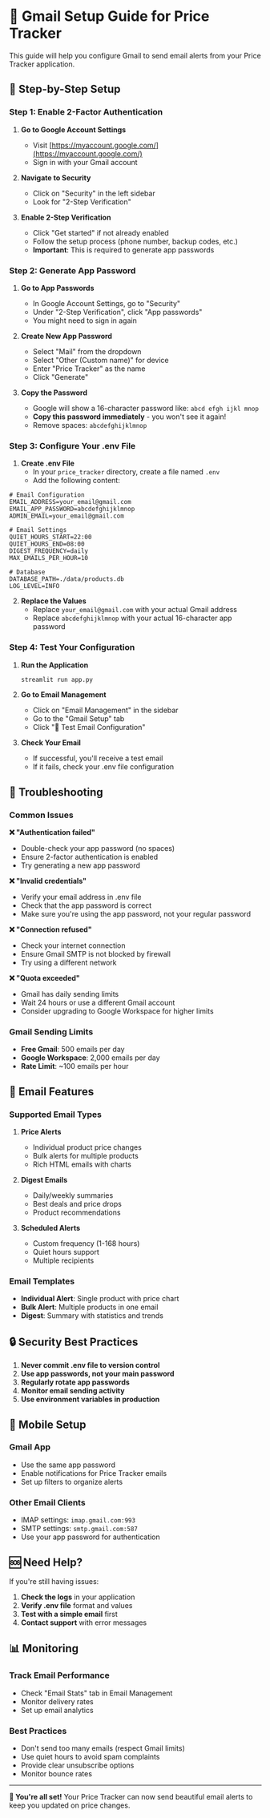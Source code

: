# 📧 Gmail Setup Guide for Price Tracker

This guide will help you configure Gmail to send email alerts from your Price Tracker application.

## 🔧 Step-by-Step Setup

### Step 1: Enable 2-Factor Authentication

1. **Go to Google Account Settings**
   - Visit [https://myaccount.google.com/](https://myaccount.google.com/)
   - Sign in with your Gmail account

2. **Navigate to Security**
   - Click on "Security" in the left sidebar
   - Look for "2-Step Verification"

3. **Enable 2-Step Verification**
   - Click "Get started" if not already enabled
   - Follow the setup process (phone number, backup codes, etc.)
   - **Important**: This is required to generate app passwords

### Step 2: Generate App Password

1. **Go to App Passwords**
   - In Google Account Settings, go to "Security"
   - Under "2-Step Verification", click "App passwords"
   - You might need to sign in again

2. **Create New App Password**
   - Select "Mail" from the dropdown
   - Select "Other (Custom name)" for device
   - Enter "Price Tracker" as the name
   - Click "Generate"

3. **Copy the Password**
   - Google will show a 16-character password like: `abcd efgh ijkl mnop`
   - **Copy this password immediately** - you won't see it again!
   - Remove spaces: `abcdefghijklmnop`

### Step 3: Configure Your .env File

1. **Create .env File**
   - In your `price_tracker` directory, create a file named `.env`
   - Add the following content:

```env
# Email Configuration
EMAIL_ADDRESS=your_email@gmail.com
EMAIL_APP_PASSWORD=abcdefghijklmnop
ADMIN_EMAIL=your_email@gmail.com

# Email Settings
QUIET_HOURS_START=22:00
QUIET_HOURS_END=08:00
DIGEST_FREQUENCY=daily
MAX_EMAILS_PER_HOUR=10

# Database
DATABASE_PATH=./data/products.db
LOG_LEVEL=INFO
```

2. **Replace the Values**
   - Replace `your_email@gmail.com` with your actual Gmail address
   - Replace `abcdefghijklmnop` with your actual 16-character app password

### Step 4: Test Your Configuration

1. **Run the Application**
   ```bash
   streamlit run app.py
   ```

2. **Go to Email Management**
   - Click on "Email Management" in the sidebar
   - Go to the "Gmail Setup" tab
   - Click "🧪 Test Email Configuration"

3. **Check Your Email**
   - If successful, you'll receive a test email
   - If it fails, check your .env file configuration

## 🚨 Troubleshooting

### Common Issues

**❌ "Authentication failed"**
- Double-check your app password (no spaces)
- Ensure 2-factor authentication is enabled
- Try generating a new app password

**❌ "Invalid credentials"**
- Verify your email address in .env file
- Check that the app password is correct
- Make sure you're using the app password, not your regular password

**❌ "Connection refused"**
- Check your internet connection
- Ensure Gmail SMTP is not blocked by firewall
- Try using a different network

**❌ "Quota exceeded"**
- Gmail has daily sending limits
- Wait 24 hours or use a different Gmail account
- Consider upgrading to Google Workspace for higher limits

### Gmail Sending Limits

- **Free Gmail**: 500 emails per day
- **Google Workspace**: 2,000 emails per day
- **Rate Limit**: ~100 emails per hour

## 📧 Email Features

### Supported Email Types

1. **Price Alerts**
   - Individual product price changes
   - Bulk alerts for multiple products
   - Rich HTML emails with charts

2. **Digest Emails**
   - Daily/weekly summaries
   - Best deals and price drops
   - Product recommendations

3. **Scheduled Alerts**
   - Custom frequency (1-168 hours)
   - Quiet hours support
   - Multiple recipients

### Email Templates

- **Individual Alert**: Single product with price chart
- **Bulk Alert**: Multiple products in one email
- **Digest**: Summary with statistics and trends

## 🔒 Security Best Practices

1. **Never commit .env file to version control**
2. **Use app passwords, not your main password**
3. **Regularly rotate app passwords**
4. **Monitor email sending activity**
5. **Use environment variables in production**

## 📱 Mobile Setup

### Gmail App
- Use the same app password
- Enable notifications for Price Tracker emails
- Set up filters to organize alerts

### Other Email Clients
- IMAP settings: `imap.gmail.com:993`
- SMTP settings: `smtp.gmail.com:587`
- Use your app password for authentication

## 🆘 Need Help?

If you're still having issues:

1. **Check the logs** in your application
2. **Verify .env file** format and values
3. **Test with a simple email** first
4. **Contact support** with error messages

## 📊 Monitoring

### Track Email Performance
- Check "Email Stats" tab in Email Management
- Monitor delivery rates
- Set up email analytics

### Best Practices
- Don't send too many emails (respect Gmail limits)
- Use quiet hours to avoid spam complaints
- Provide clear unsubscribe options
- Monitor bounce rates

---

**🎉 You're all set!** Your Price Tracker can now send beautiful email alerts to keep you updated on price changes.
